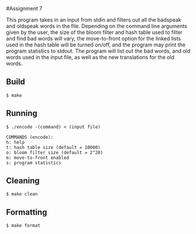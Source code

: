 #Assignment 7

This program takes in an input from stdin and filters out all the badspeak and oldspeak words in the file. Depending on the command line arguments given by the user, the size of the bloom filter and hash table used to filter and find bad words will vary, the move-to-front option for the linked lists used in the hash table will be turned on/off, and the program may print the program statistics to stdout. The program will list out the bad words, and old words used in the input file, as well as the new translations for the old words.
## Build

	$ make 
	
## Running

	$ ./encode -(command) < (input file)
	
	COMMANDS (encode):
	h: help
	t: hash table size (default = 10000)
	o: bloom filter size (default = 2^20)
	m: move-to-front enabled
	s: program statistics
## Cleaning
	$ make clean
	
## Formatting
	$ make format
